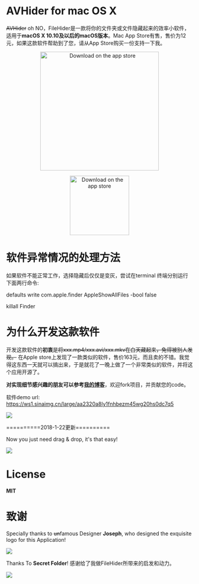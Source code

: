 # AVHider for mac OS X
~~AVHider~~ oh NO，FileHider是一款将你的文件夹或文件隐藏起来的效率小软件，适用于**macOS X 10.10及以后的macOS版本**。Mac App Store有售，售价为12元，如果这款软件帮助到了您，请从App Store购买一份支持一下我。

<p align="center">  
   <img alt="Download on the app store" src="https://ws1.sinaimg.cn/large/aa2320a8ly1fnhgwuj4h0j208y08wgls" width=320>
</p>

<p align="center">  
  <a href=https://itunes.apple.com/cn/app/invisibility-cloak/id1426266978?mt=12>
  <img alt="Download on the app store" src="https://user-images.githubusercontent.com/7317008/43209852-4ca39622-904b-11e8-8ce1-cdc3aee76ae9.png" width=160>
  </a>
</p>

# 软件异常情况的处理方法

如果软件不能正常工作，选择隐藏后仅仅是变灰，尝试在terminal 终端分别运行下面两行命令:

defaults write com.apple.finder AppleShowAllFiles -bool false

killall Finder

# 为什么开发这款软件

开发这款软件的**初衷**是~~将xxx.mp4/xxx.avi/xxx.mkv在白天藏起来，免得被别人发现。~~ 在Apple store上发现了一款类似的软件，售价163元，而且卖的不错。我觉得这东西一天就可以搞出来，于是就花了一晚上做了一个非常类似的软件，并将这个应用开源了。

**对实现细节感兴趣的朋友可以参考[我的博客](http://zhihaozhang.github.io/2018/01/16/FileHider/)**，欢迎fork项目，并贡献您的code。


软件demo url: https://ws1.sinaimg.cn/large/aa2320a8ly1fnhbezm45wg20hs0dc7q5

![](https://ws1.sinaimg.cn/large/aa2320a8ly1fnhbezm45wg20hs0dc7q5)

==========2018-1-22更新==========

Now you just need drag & drop, it's that easy!

![](https://ws1.sinaimg.cn/large/aa2320a8ly1fnpohtbv10g21ls1ukb1l)

# License

**MIT**

# 致谢

Specially thanks to ~~un~~famous Designer **Joseph**, who designed the exquisite logo for this Application!

![](https://ws1.sinaimg.cn/large/aa2320a8ly1fnhgwuj4h0j208y08wgls)

Thanks To **Secret Folder**! 感谢给了我做FileHider所带来的启发和动力。

![](https://ws1.sinaimg.cn/large/aa2320a8ly1fnhba8qhjfj20tz13pq71)
